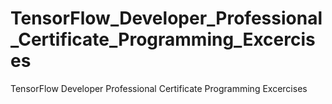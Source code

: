 # TensorFlow_Developer_Professional_Certificate_Programming_Excercises
TensorFlow Developer Professional Certificate Programming Excercises
